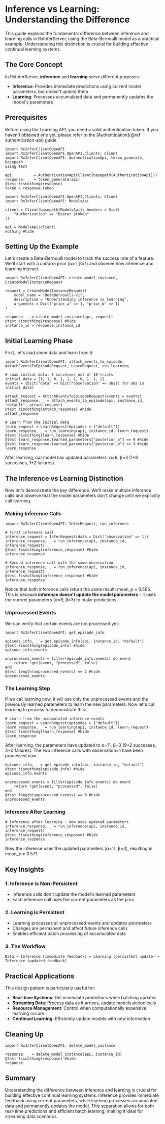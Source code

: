 # Inference vs Learning: Understanding the Difference

This guide explains the fundamental difference between inference and learning calls in RxInferServer, using the Beta-Bernoulli model as a practical example. Understanding this distinction is crucial for building effective continual learning systems.

## The Core Concept

In RxInferServer, **inference** and **learning** serve different purposes:

- **Inference**: Provides immediate predictions using current model parameters, but doesn't update them
- **Learning**: Processes accumulated data and permanently updates the model's parameters

## Prerequisites

Before using the Learning API, you need a valid authentication token. If you haven't obtained one yet, please refer to the [Authentication](@ref authentication-api) guide.

```@setup inference-vs-learning
import RxInferClientOpenAPI
import RxInferClientOpenAPI.OpenAPI.Clients: Client
import RxInferClientOpenAPI: AuthenticationApi, token_generate, basepath
using Test

api          = AuthenticationApi(Client(basepath(AuthenticationApi)))
response, _  = token_generate(api)
@test !isnothing(response)
token = response.token
```

```@example inference-vs-learning
import RxInferClientOpenAPI.OpenAPI.Clients: Client
import RxInferClientOpenAPI: ModelsApi

client = Client(basepath(ModelsApi); headers = Dict(
    "Authorization" => "Bearer $token"
))

api = ModelsApi(client)
nothing #hide
```

## Setting Up the Example

Let's create a Beta-Bernoulli model to track the success rate of a feature. We'll start with a uniform prior (α=1, β=1) and observe how inference and learning interact.

```@example inference-vs-learning
import RxInferClientOpenAPI: create_model_instance, CreateModelInstanceRequest

request = CreateModelInstanceRequest(
    model_name = "BetaBernoulli-v1",
    description = "Understanding inference vs learning",
    arguments = Dict("prior_a" => 1, "prior_b" => 1)
)

response, _ = create_model_instance(api, request)
@test !isnothing(response) #hide
instance_id = response.instance_id
```

## Initial Learning Phase

First, let's load some data and learn from it:

```@example inference-vs-learning
import RxInferClientOpenAPI: attach_events_to_episode, AttachEventsToEpisodeRequest, LearnRequest, run_learning

# Load initial data: 8 successes out of 10 trials
initial_data = [1, 1, 0, 1, 1, 1, 0, 1, 1, 1]
events = [Dict("data" => Dict("observation" => obs)) for obs in initial_data]

attach_request = AttachEventsToEpisodeRequest(events = events)
attach_response, _ = attach_events_to_episode(api, instance_id, "default", attach_request)
@test !isnothing(attach_response) #hide
attach_response
```

```@example inference-vs-learning
# Learn from the initial data
learn_request = LearnRequest(episodes = ["default"])
learn_response, _ = run_learning(api, instance_id, learn_request)
@test !isnothing(learn_response) #hide
@test learn_response.learned_parameters["posterior_a"] == 9 #hide
@test learn_response.learned_parameters["posterior_b"] == 3 #hide
learn_response
```

After learning, our model has updated parameters: α=9, β=3 (1+8 successes, 1+2 failures).

## The Inference vs Learning Distinction

Now let's demonstrate the key difference. We'll make multiple inference calls and observe that the model parameters don't change until we explicitly call learning.

### Making Inference Calls

```@example inference-vs-learning
import RxInferClientOpenAPI: InferRequest, run_inference

# First inference call
inference_request = InferRequest(data = Dict("observation" => 1))
inference_response, _ = run_inference(api, instance_id, inference_request)
@test !isnothing(inference_response) #hide
inference_response
```

```@example inference-vs-learning
# Second inference call with the same observation
inference_response, _ = run_inference(api, instance_id, inference_request)
@test !isnothing(inference_response) #hide
inference_response
```

Notice that both inference calls return the same result: mean_p ≈ 0.565. This is because **inference doesn't update the model parameters** - it uses the current parameters (α=9, β=3) to make predictions.

### Unprocessed Events

We can verify that certain events are not processed yet:

```@example inference-vs-learning
import RxInferClientOpenAPI: get_episode_info

episode_info, _ = get_episode_info(api, instance_id, "default")
@test !isnothing(episode_info) #hide
episode_info.events
```

```@example inference-vs-learning
unprocessed_events = filter(episode_info.events) do event
    return !get(event, "processed", false)
end
@test length(unprocessed_events) == 2 #hide
unprocessed_events
```

### The Learning Step

If we call learning now, it will use only the unprocessed events and the previously learned parameters to learn the new parameters. Now let's call learning to process to demonstrate this:

```@example inference-vs-learning
# Learn from the accumulated inference events
learn_request = LearnRequest(episodes = ["default"])
learn_response, _ = run_learning(api, instance_id, learn_request)
@test !isnothing(learn_response) #hide
learn_response
```

After learning, the parameters have updated to α=11, β=3 (9+2 successes, 3+0 failures). The two inference calls with observation=1 have been processed now. 

```@example inference-vs-learning
episode_info, _ = get_episode_info(api, instance_id, "default")
@test !isnothing(episode_info) #hide
episode_info.events
```

```@example inference-vs-learning
unprocessed_events = filter(episode_info.events) do event
    return !get(event, "processed", false)
end
@test length(unprocessed_events) == 0 #hide
unprocessed_events
```

### Inference After Learning

```@example inference-vs-learning
# Inference after learning - now uses updated parameters
inference_response, _ = run_inference(api, instance_id, inference_request)
@test !isnothing(inference_response) #hide
inference_response
```

Now the inference uses the updated parameters (α=11, β=3), resulting in mean_p ≈ 0.571.

## Key Insights

### 1. **Inference is Non-Persistent**
- Inference calls don't update the model's learned parameters
- Each inference call uses the current parameters as the prior

### 2. **Learning is Persistent**
- Learning processes all unprocessed events and updates parameters
- Changes are permanent and affect future inference calls
- Enables efficient batch processing of accumulated data

### 3. **The Workflow**
```
Data → Inference (immediate feedback) → Learning (persistent update) → Inference (updated feedback)
```

## Practical Applications

This design pattern is particularly useful for:

- **Real-time Systems**: Get immediate predictions while batching updates
- **Streaming Data**: Process data as it arrives, update models periodically
- **Resource Management**: Control when computationally expensive learning occurs
- **Continual Learning**: Efficiently update models with new information

## Cleaning Up

```@example inference-vs-learning
import RxInferClientOpenAPI: delete_model_instance

response, _ = delete_model_instance(api, instance_id)
@test !isnothing(response) #hide
response
```

## Summary

Understanding the difference between inference and learning is crucial for building effective continual learning systems. Inference provides immediate feedback using current parameters, while learning processes accumulated data and permanently updates the model. This separation allows for both real-time predictions and efficient batch learning, making it ideal for streaming data scenarios.
